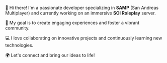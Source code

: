 👋 Hi there! I'm a passionate developer specializing in **SAMP** (San Andreas Multiplayer) and currently working on an immersive **SOI Roleplay** server. 

🚀 My goal is to create engaging experiences and foster a vibrant community. 

💻 I love collaborating on innovative projects and continuously learning new technologies.

🌍 Let's connect and bring our ideas to life!

<!--
**BangsatrioX/BangsatrioX** is a ✨ _special_ ✨ repository because its `README.md` (this file) appears on your GitHub profile.

Here are some ideas to get you started:

- 🔭 I’m currently working on ...
- 🌱 I’m currently learning ...
- 👯 I’m looking to collaborate on ...
- 🤔 I’m looking for help with ...
- 💬 Ask me about ...
- 📫 How to reach me: ...
- 😄 Pronouns: ...
- ⚡ Fun fact: ...
-->
